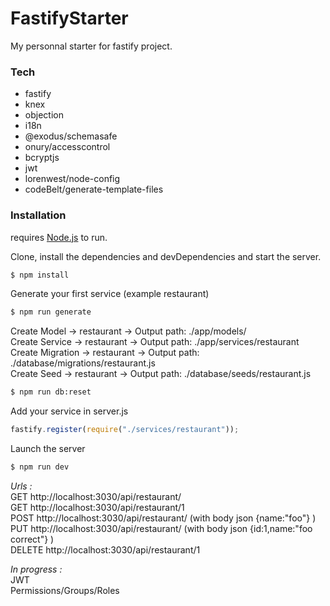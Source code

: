 # FastifyStarter

My personnal starter for fastify project.

### Tech

- fastify
- knex
- objection
- i18n
- @exodus/schemasafe
- onury/accesscontrol
- bcryptjs
- jwt
- lorenwest/node-config
- codeBelt/generate-template-files

### Installation

requires [Node.js](https://nodejs.org/) to run.

Clone, install the dependencies and devDependencies and start the server.

```sh
$ npm install
```

Generate your first service (example restaurant)

```sh
$ npm run generate
```

Create Model -> restaurant -> Output path: ./app/models/  
Create Service -> restaurant -> Output path: ./app/services/restaurant  
Create Migration -> restaurant -> Output path: ./database/migrations/restaurant.js  
Create Seed -> restaurant -> Output path: ./database/seeds/restaurant.js

```sh
$ npm run db:reset
```

Add your service in server.js

```js
fastify.register(require("./services/restaurant"));
```

Launch the server

```sh
$ npm run dev
```

_Urls :_  
GET http://localhost:3030/api/restaurant/  
GET http://localhost:3030/api/restaurant/1  
POST http://localhost:3030/api/restaurant/ (with body json {name:"foo"} )  
PUT http://localhost:3030/api/restaurant/ (with body json {id:1,name:"foo correct"} )  
DELETE http://localhost:3030/api/restaurant/1

_In progress :_  
JWT  
Permissions/Groups/Roles

